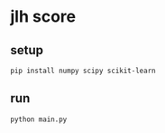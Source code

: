 # jlh score

## setup

```shell
pip install numpy scipy scikit-learn
```

## run

```shell
python main.py
```
